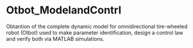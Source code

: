 # Otbot_ModelandContrl
Obtantion of the complete dynamic model for omnidirectional tire-wheeled robot (Otbot) used to make parameter identification, design a control law and verify both via MATLAB simulations.
